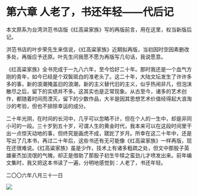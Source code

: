   

# 第六章 人老了，书还年轻——代后记

本文原系为台湾洪范书店版《红高粱家族》写的再版前言，用在这里，权当新版后记。

洪范书店的叶步荣先生来信说，《红高粱家族》近期拟再版，当初因时空因素删改多处，再版应予还原。叶先生问我愿不愿为再版写几句话，我说愿意。

《红高粱家族》全书完成于一九八六年，至今恰好二十年。那时我还是一个血气方刚的青年，如今已经是个双鬓斑白的准老头了。这二十年，大陆文坛发生了许许多多的事，新的浪潮掩盖旧的浪潮，新的主义替代旧的主义，似乎热闹非凡，但泡沫散尽之后，留下的实绩并不多。这其实也是正常现象。从古至今，诸多的艺术创作，都随着时间而湮灭，留下的少数作品，大半是因其思想艺术价值经得起大浪淘沙的考验，但也不排除幸运的成分。

二十年光阴，在时间的长河中，几乎可以忽略不计，但在个人的一生中，却是非同小可的一段。三十岁到五十岁，可谓人生的黄金时代，我本来可以在这段时间里干出一点惊天动地的事，但终究是画虎不成，蹉跎了岁月。所幸在这二十年中，还是写出了几本书，再过二十年后，这些书还有无可能像《红高粱家族》一样再版，现在还很难说。《红高粱家族》虽是少作，技术上有诸多粗疏之处，但文中那股子英雄豪杰加流氓的气魄，却正是借助了那股子初生牛犊之蛮劲儿才喷发出来。前年编文集时，我又把这本书读了一遍，分明地感觉到：人老了，书还年轻。

二〇〇六年八月三十一日

  

![](epub_ebooks/莫言经典作品（套装7册）/images/Image00002.jpg)
